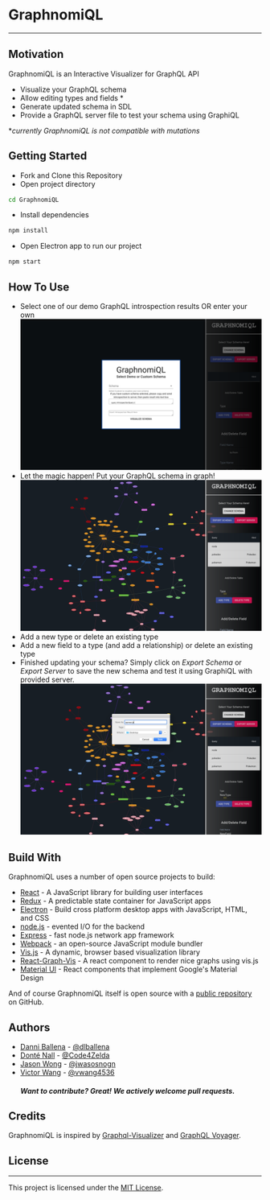 # GraphnomiQL
----
## Motivation
GraphnomiQL is an Interactive Visualizer for GraphQL API

  - Visualize your GraphQL schema
  - Allow editing types and fields *
  - Generate updated schema in SDL 
  - Provide a GraphQL server file to test your schema using GraphiQL
  
**currently GraphnomiQL is not compatible with mutations*  

## Getting Started
- Fork and Clone this Repository
- Open project directory
```sh
cd GraphnomiQL
```
- Install dependencies
```sh
npm install
```
- Open Electron app to run our project
```sh
npm start
```

## How To Use

  - Select one of our demo GraphQL introspection results OR enter your own
   ![modal-screenshot](./src/assets/screenshots/screenshot1.png?raw=true "screenshot1")  
  - Let the magic happen! Put your GraphQL schema in graph!
   ![graph-screenshot](./src/assets/screenshots/screenshot3.png?raw=true "screenshot3")
  - Add a new type or delete an existing type
  - Add a new field to a type (and add a relationship) or delete an existing type
  - Finished updating your schema? Simply click on *Export Schema* or *Export Server* to save the new schema and test it using GraphiQL with provided server.
   ![exportFile-screenshot](./src/assets/screenshots/screenshot4.png?raw=true "screenshot4")


## Build With

GraphnomiQL uses a number of open source projects to build:

* [React] - A JavaScript library for building user interfaces
* [Redux] - A predictable state container for JavaScript apps
* [Electron] - Build cross platform desktop apps with JavaScript, HTML, and CSS
* [node.js] - evented I/O for the backend
* [Express] - fast node.js network app framework
* [Webpack] - an open-source JavaScript module bundler
* [Vis.js] - A dynamic, browser based visualization library
* [React-Graph-Vis] - A react component to render nice graphs using vis.js
* [Material UI] - React components that implement Google's Material Design

And of course GraphnomiQL itself is open source with a [public repository][dill]
 on GitHub.

## Authors

- [Danni Ballena] - [@dlballena]
- [Donté Nall] - [@Code4Zelda]
- [Jason Wong] - [@jwasosnogn]
- [Victor Wang] - [@vwang4536]
  ##### Want to contribute? Great! We actively welcome pull requests.


## Credits
GraphnomiQL is inspired by [Graphql-Visualizer] and [GraphQL Voyager].

## License
----
This project is licensed under the [MIT License](https://opensource.org/licenses/mit-license.php).


   [dill]: <https://github.com/GraphnomiQl/GraphnomiQL>
   [df1]: <http://daringfireball.net/projects/markdown/>
   [Material UI]: <https://material-ui.com/>
   [Redux]: <https://redux.js.org/>
   [node.js]: <http://nodejs.org>
   [Twitter Bootstrap]: <http://twitter.github.com/bootstrap/>
   [express]: <http://expressjs.com>
   [React]: <https://reactjs.org/>
   [Webpack]: <https://webpack.js.org/>
   [Electron]: <https://electronjs.org/>
   [Vis.js]: <http://visjs.org/>
   [React-Graph-Vis]: <https://github.com/crubier/react-graph-vis>
   [Danni Ballena]: <https://www.linkedin.com/in/danni-ballena>
   [Donté Nall]: <https://www.linkedin.com/in/donte-nall-b1801445/>
   [Jason Wong]: <https://www.linkedin.com/in/jwong1995/>
   [Victor Wang]: <https://www.linkedin.com/in/vwang4536>
   [@dlballena]: <https://github.com/dlballena>
   [@Code4Zelda]: <https://github.com/Code4Zelda>
   [@jwasosnogn]: <https://github.com/jwaosnogn>
   [@vwang4536]: <https://github.com/vwang4536>
   [Graphql-Visualizer]: <https://github.com/NathanRSmith/graphql-visualizer>
   [GraphQL Voyager]: <https://github.com/APIs-guru/graphql-voyager>
   



